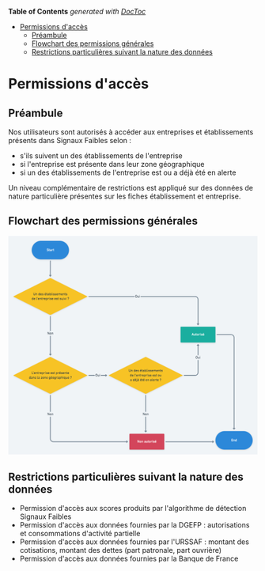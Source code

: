 <!-- START doctoc generated TOC please keep comment here to allow auto update -->
<!-- DON'T EDIT THIS SECTION, INSTEAD RE-RUN doctoc TO UPDATE -->

**Table of Contents** _generated with [DocToc](https://github.com/thlorenz/doctoc)_

- [Permissions d'accès](#permissions-dacc%C3%A8s)
  - [Préambule](#pr%C3%A9ambule)
  - [Flowchart des permissions générales](#flowchart-des-permissions-g%C3%A9n%C3%A9rales)
  - [Restrictions particulières suivant la nature des données](#restrictions-particuli%C3%A8res-suivant-la-nature-des-donn%C3%A9es)

<!-- END doctoc generated TOC please keep comment here to allow auto update -->

# Permissions d'accès

## Préambule

Nos utilisateurs sont autorisés à accéder aux entreprises et établissements présents dans Signaux Faibles selon :

- s'ils suivent un des établissements de l'entreprise
- si l'entreprise est présente dans leur zone géographique
- si un des établissements de l'entreprise est ou a déjà été en alerte

Un niveau complémentaire de restrictions est appliqué sur des données de nature particulière présentes sur les fiches établissement et entreprise.

## Flowchart des permissions générales

![Permissions générales](./flowchart-permissions.png)

## Restrictions particulières suivant la nature des données

- Permission d'accès aux scores produits par l'algorithme de détection Signaux Faibles
- Permission d'accès aux données fournies par la DGEFP : autorisations et consommations d'activité partielle
- Permission d'accès aux données fournies par l'URSSAF : montant des cotisations, montant des dettes (part patronale, part ouvrière)
- Permission d'accès aux données fournies par la Banque de France
